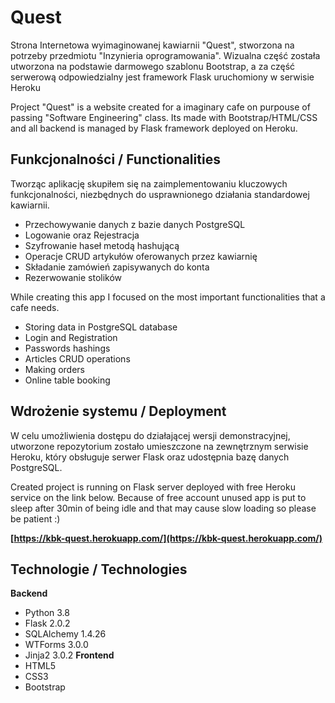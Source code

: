 
# Quest

Strona Internetowa wyimaginowanej kawiarnii "Quest", 
stworzona na potrzeby przedmiotu "Inzynieria oprogramowania".
Wizualna część została utworzona na podstawie darmowego szablonu Bootstrap, 
a za część serwerową odpowiedzialny jest framework Flask uruchomiony w serwisie Heroku

Project "Quest" is a website created for a imaginary cafe on purpouse of passing "Software
Engineering" class. Its made with Bootstrap/HTML/CSS and all backend is managed by Flask framework
deployed on Heroku.
## Funkcjonalności / Functionalities
Tworząc aplikację skupiłem się na zaimplementowaniu kluczowych funkcjonalności, 
niezbędnych do usprawnionego działania standardowej kawiarnii.

- Przechowywanie danych z bazie danych PostgreSQL
- Logowanie oraz Rejestracja
- Szyfrowanie haseł metodą hashującą
- Operacje CRUD artykułów oferowanych przez kawiarnię
- Składanie zamówień zapisywanych do konta
- Rezerwowanie stolików

While creating this app I focused on the most important functionalities that a cafe needs.

- Storing data in PostgreSQL database
- Login and Registration
- Passwords hashings
- Articles CRUD operations
- Making orders
- Online table booking
## Wdrożenie systemu / Deployment
W celu umożliwienia dostępu do działającej wersji demonstracyjnej, 
utworzone repozytorium zostało umieszczone na zewnętrznym serwisie Heroku, 
który obsługuje serwer Flask oraz udostępnia bazę danych PostgreSQL.


Created project is running on Flask server deployed with free Heroku service on the link below.
Because of free account unused app is put to sleep after 30min of being idle and that may cause
slow loading so please be patient :)

**[https://kbk-quest.herokuapp.com/](https://kbk-quest.herokuapp.com/)**
## Technologie / Technologies
**Backend**
- Python 3.8
- Flask 2.0.2
- SQLAlchemy 1.4.26
- WTForms 3.0.0
- Jinja2 3.0.2
**Frontend**
- HTML5
- CSS3
- Bootstrap
